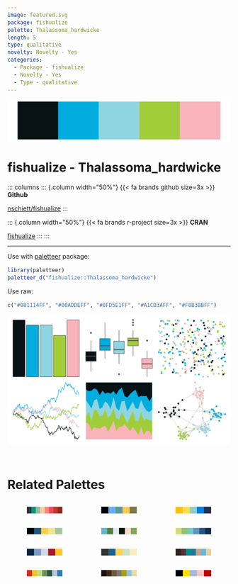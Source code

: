 ```yaml
---
image: featured.svg
package: fishualize
palette: Thalassoma_hardwicke
length: 5
type: qualitative
novelty: Novelty - Yes
categories:
  - Package - fishualize
  - Novelty - Yes
  - Type - qualitative
---
```


![](featured.svg)

# fishualize - Thalassoma_hardwicke 

::: columns
::: {.column width="50%"}
{{< fa brands github size=3x >}}
**Github**

[nschiett/fishualize](https://github.com/nschiett/fishualize)
:::

::: {.column width="50%"}
{{< fa brands r-project size=3x >}}
**CRAN**

[fishualize](https://CRAN.R-project.org/package=fishualize)
:::
:::

<hr> 

Use with [paletteer](https://emilhvitfeldt.github.io/paletteer/) package:

```r
library(paletteer)
paletteer_d("fishualize::Thalassoma_hardwicke")
```

Use raw:

```r
c("#081114FF", "#00ADDEFF", "#8FD5E1FF", "#A1CD3AFF", "#F8B3BBFF")
``` 

![](examples.png) 

<br>

# Related Palettes

<div class="list" style="display: grid; grid-template-columns: auto auto auto;"> <figure class="figure">
<a href="../../awtools/a_palette/"> <img src="../../awtools/a_palette/featured.svg" style="width: 100%;" class="figure-img"></a>
</figure> <figure class="figure">
<a href="../../fishualize/Chaetodontoplus_conspicillatus/"> <img src="../../fishualize/Chaetodontoplus_conspicillatus/featured.svg" style="width: 100%;" class="figure-img"></a>
</figure> <figure class="figure">
<a href="../../fishualize/Rhinecanthus_aculeatus/"> <img src="../../fishualize/Rhinecanthus_aculeatus/featured.svg" style="width: 100%;" class="figure-img"></a>
</figure> <figure class="figure">
<a href="../../rtist/vangogh/"> <img src="../../rtist/vangogh/featured.svg" style="width: 100%;" class="figure-img"></a>
</figure> <figure class="figure">
<a href="../../tayloRswift/taylorSwift/"> <img src="../../tayloRswift/taylorSwift/featured.svg" style="width: 100%;" class="figure-img"></a>
</figure> <figure class="figure">
<a href="../../MetBrewer/Hokusai3/"> <img src="../../MetBrewer/Hokusai3/featured.svg" style="width: 100%;" class="figure-img"></a>
</figure> <figure class="figure">
<a href="../../nbapalettes/grizzlies_europe/"> <img src="../../nbapalettes/grizzlies_europe/featured.svg" style="width: 100%;" class="figure-img"></a>
</figure> <figure class="figure">
<a href="../../ggprism/starry2/"> <img src="../../ggprism/starry2/featured.svg" style="width: 100%;" class="figure-img"></a>
</figure> <figure class="figure">
<a href="../../ghibli/MarnieMedium1/"> <img src="../../ghibli/MarnieMedium1/featured.svg" style="width: 100%;" class="figure-img"></a>
</figure> <figure class="figure">
<a href="../../feathers/eastern_rosella/"> <img src="../../feathers/eastern_rosella/featured.svg" style="width: 100%;" class="figure-img"></a>
</figure> <figure class="figure">
<a href="../../yarrr/ohbrother/"> <img src="../../yarrr/ohbrother/featured.svg" style="width: 100%;" class="figure-img"></a>
</figure> <figure class="figure">
<a href="../../lisa/RoyLichtenstein_1/"> <img src="../../lisa/RoyLichtenstein_1/featured.svg" style="width: 100%;" class="figure-img"></a>
</figure> 
</div>
